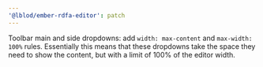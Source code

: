 ```yaml
---
'@lblod/ember-rdfa-editor': patch
---
```


Toolbar main and side dropdowns: add `width: max-content` and `max-width: 100%` rules.
Essentially this means that these dropdowns take the space they need to show the content, but with a limit of 100% of the editor width.
